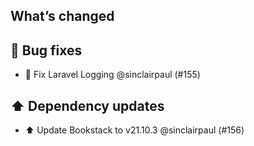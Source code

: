 ## What’s changed

## 🐛 Bug fixes

- 🔨 Fix Laravel Logging @sinclairpaul (#155)

## ⬆️ Dependency updates

- ⬆️ Update Bookstack to v21.10.3 @sinclairpaul (#156)
